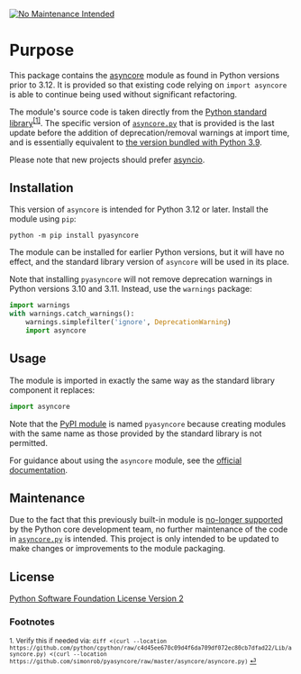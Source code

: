 [![No Maintenance Intended](http://unmaintained.tech/badge.svg)](http://unmaintained.tech/)

# Purpose
This package contains the [asyncore](https://docs.python.org/3.11/library/asyncore.html) module as found in Python versions prior to 3.12.
It is provided so that existing code relying on `import asyncore` is able to continue being used without significant refactoring.

The module's source code is taken directly from the [Python standard library](https://github.com/python/cpython/blob/c4d45ee670c09d4f6da709df072ec80cb7dfad22/Lib/asyncore.py)<sup id="a1">[[1]](#f1)</sup>.
The specific version of [`asyncore.py`](asyncore/asyncore.py) that is provided is the last update before the addition of deprecation/removal warnings at import time, and is essentially equivalent to [the version bundled with Python 3.9](https://github.com/python/cpython/blob/3.9/Lib/asyncore.py).

Please note that new projects should prefer [asyncio](https://docs.python.org/3/library/asyncio.html).


## Installation
This version of `asyncore` is intended for Python 3.12 or later. Install the module using `pip`:
```shell
python -m pip install pyasyncore
```

The module can be installed for earlier Python versions, but it will have no effect, and the standard library version of `asyncore` will be used in its place.

Note that installing `pyasyncore` will not remove deprecation warnings in Python versions 3.10 and 3.11.
Instead, use the `warnings` package:
```python
import warnings
with warnings.catch_warnings():
    warnings.simplefilter('ignore', DeprecationWarning)
    import asyncore
```


## Usage
The module is imported in exactly the same way as the standard library component it replaces:
```python
import asyncore
```

Note that the [PyPI module](https://pypi.org/project/pyasyncore/) is named `pyasyncore` because creating modules with the same name as those provided by the standard library is not permitted.

For guidance about using the `asyncore` module, see the [official documentation](https://docs.python.org/3.11/library/asyncore.html).


## Maintenance
Due to the fact that this previously built-in module is [no-longer supported](https://peps.python.org/pep-0594/) by the Python core development team, no further maintenance of the code in [`asyncore.py`](https://github.com/simonrob/pyasyncore/blob/master/setup.py) is intended.
This project is only intended to be updated to make changes or improvements to the module packaging.


## License
[Python Software Foundation License Version 2](LICENSE)


### Footnotes
<sub id="f1">1. Verify this if needed via: `diff <(curl --location https://github.com/python/cpython/raw/c4d45ee670c09d4f6da709df072ec80cb7dfad22/Lib/asyncore.py) <(curl --location https://github.com/simonrob/pyasyncore/raw/master/asyncore/asyncore.py)` [⏎](#a1)</sub>
